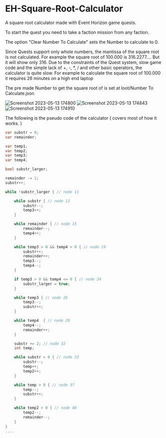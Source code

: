 # EH-Square-Root-Calculator
A square root calculator made with Event Horizon game quests.

To start the quest you need to take a faction mission from any faction.

The option "Clear Number To Calculate" sets the Number to calculate to 0.

Since Quests support only whole numbers, the mantissa of the square root is not calculated.
For example the square root of 100.000 is 316.2277.... But it will show only 316.
Due to the constraints of the Quest system, slow game code and the simple lack of +, -, *, / and other basic operators, the calculator is quite slow.
For example to calculate the square root of 100.000 it requires 26 minutes on a high end laptop

The pre made Number to get the square root of is set at loot/Number To Calculate.json

![Screenshot 2023-05-13 174800](https://github.com/GreyCardinal69/EH-Square-Root-Calculator/assets/50517794/13956770-bdd5-43b8-9ba9-73fe8d2b30f1)
![Screenshot 2023-05-13 174843](https://github.com/GreyCardinal69/EH-Square-Root-Calculator/assets/50517794/7557373b-49fe-43cf-b8f0-3f0918b04e51)
![Screenshot 2023-05-13 174910](https://github.com/GreyCardinal69/EH-Square-Root-Calculator/assets/50517794/1ddf0993-1719-43f2-82ba-99e0af5efb90)

The following is the pseudo code of the calculator ( covers most of how it works. )

```cs
var substr = 0;
var remainder;

var temp1;
var temp2;
var temp3;
var temp4;

bool substr_larger;

remainder -= 1;
substr++;

while !substr_larger { // node 11

	while substr { // node 12
		substr--;
		temp3++;
	}

	while remainder { // node 15
		remainder--;
		temp4++;
	}

	while temp3 > 0 && temp4 > 0 { // node 19
		substr++;
		remainder++;
		temp3--;
		temp4--;
	}

	if temp3 > 0 && temp4 <= 0 { // node 24
		substr_larger = true;
	}

	while temp3 { // node 26
		temp3--;
		substr++;
	}

	while temp4  { // node 29
		temp4--;
		remainder++;
	}

	substr += 2; // node 32
	int temp;

	while substr > 0 { // node 33
		substr--;
		temp++;
		temp2++;
	}

	while temp > 0 { // node 37
		temp--;
		substr++;
	}

	while temp2 > 0 { // node 40
		temp2--;
		remainder--;
	}
}
....
